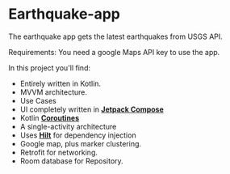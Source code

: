 # Earthquake-app

The earthquake app gets the latest earthquakes from USGS API.

Requirements: You need a google Maps API key to use the app.


In this project you'll find:

* Entirely written in Kotlin.
* MVVM architecture. 
* Use Cases
* UI completely written in **[Jetpack Compose](https://developer.android.com/jetpack/compose)**
* Kotlin **[Coroutines](https://kotlinlang.org/docs/reference/coroutines-overview.html)**
* A single-activity architecture
* Uses **[Hilt](https://dagger.dev/hilt/)** for dependency injection
* Google map, plus marker clustering.
* Retrofit for networking.
* Room database for Repository.


